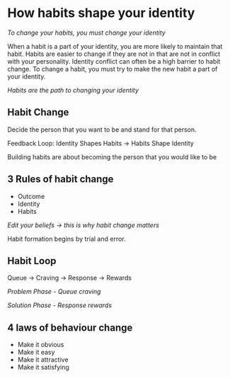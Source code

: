 # How habits shape your identity

_To change your habits, you must change your identity_

When a habit is a part of your identity, you are more likely to maintain that habit. Habits are easier to change if they are not in that are not in conflict with your personality. Identity conflict can often be a high barrier to habit change.
To change a habit, you must try to make the new habit a part of your identity.

_Habits are the path to changing your identity_

## Habit Change

Decide the person that you want to be and stand for that person.

Feedback Loop:
Identity Shapes Habits -> Habits Shape Identity

Building habits are about becoming the person that you would like to be

## 3 Rules of habit change

-   Outcome
-   Identity
-   Habits

_Edit your beliefs -> this is why habit change matters_

Habit formation begins by trial and error.

## Habit Loop

Queue ->  Craving -> Response -> Rewards


_Problem Phase - Queue craving_

_Solution Phase - Response rewards_

## 4 laws of behaviour change

* Make it obvious
* Make it easy
* Make it attractive
* Make it satisfying
